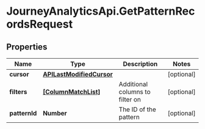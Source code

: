 # JourneyAnalyticsApi.GetPatternRecordsRequest

## Properties

Name | Type | Description | Notes
------------ | ------------- | ------------- | -------------
**cursor** | [**APILastModifiedCursor**](APILastModifiedCursor.md) |  | [optional] 
**filters** | [**[ColumnMatchList]**](ColumnMatchList.md) | Additional columns to filter on | [optional] 
**patternId** | **Number** | The ID of the pattern | [optional] 


